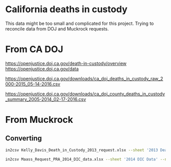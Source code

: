 # California deaths in custody

This data might be too small and complicated for this project. Trying to reconcile data from DOJ and Muckrock requests.




# From CA DOJ

https://openjustice.doj.ca.gov/death-in-custody/overview
https://openjustice.doj.ca.gov/data

https://openjustice.doj.ca.gov/downloads/ca_doj_deaths_in_custody_raw_2000-2015_05-14-2016.csv

https://openjustice.doj.ca.gov/downloads/ca_doj_county_deaths_in_custody_summary_2005-2014_02-17-2016.csv



# From Muckrock



## Converting

```sh
in2csv Kelly_Davis_Death_in_Custody_2013_request.xlsx --sheet '2013 Death in Custody data' --no-inference > 2013.csv

in2csv Maass_Request_PRA_2014_DIC_data.xlsx --sheet '2014 DIC Data' --no-inference > 2014.csv

```

